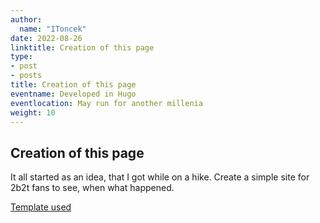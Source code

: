 ```yaml
---
author:
  name: "IToncek"
date: 2022-08-26
linktitle: Creation of this page
type:
- post
- posts
title: Creation of this page
eventname: Developed in Hugo
eventlocation: May run for another millenia
weight: 10
---
```


## Creation of this page

It all started as an idea, that I got while on a hike. Create a simple site for 2b2t fans to see, when what happened. 

[Template used](https://github.com/gohugoio/hugo/)